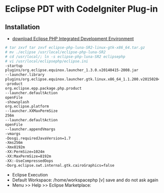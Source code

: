 # Eclipse PDT with CodeIgniter Plug-in
## Installation
* [download Eclipse PHP Integrated Development Environment](https://www.eclipse.org/downloads/)
```sh
# tar zxvf tar zxvf eclipse-php-luna-SR2-linux-gtk-x86_64.tar.gz
# mv ./eclipse /usr/local/eclipse-php-luna-SR2
# cd /usr/local/; ln -s eclipse-php-luna-SR2 eclipsephp
# vi /usr/local/eclipsephp/eclipse.ini
-startup
plugins/org.eclipse.equinox.launcher_1.3.0.v20140415-2008.jar
--launcher.library
plugins/org.eclipse.equinox.launcher.gtk.linux.x86_64_1.1.200.v20150204-1316
-product
org.eclipse.epp.package.php.product
--launcher.defaultAction
openFile
-showsplash
org.eclipse.platform
--launcher.XXMaxPermSize
256m
--launcher.defaultAction
openFile
--launcher.appendVmargs
-vmargs
-Dosgi.requiredJavaVersion=1.7
-Xms256m
-Xmx8192m
-XX:PermSize=1024m
-XX:MaxPermSize=8192m
-XX:-UseCompressedOops
-Dorg.eclipse.swt.internal.gtk.cairoGraphics=false
```
* Eclipse Execution
 * Default Workspace: /home/workspacephp [v] save and do not ask again
 * Menu >> Help >> Eclipse Marketplace: 
